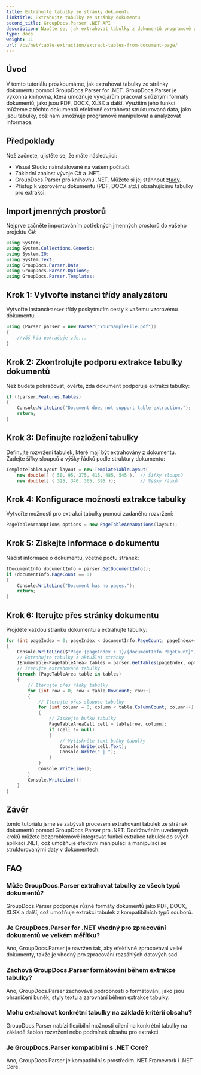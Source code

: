 ```yaml
---
title: Extrahujte tabulky ze stránky dokumentu
linktitle: Extrahujte tabulky ze stránky dokumentu
second_title: GroupDocs.Parser .NET API
description: Naučte se, jak extrahovat tabulky z dokumentů programově pomocí GroupDocs.Parser for .NET. Tento obsáhlý návod poskytuje návod krok za krokem.
type: docs
weight: 11
url: /cs/net/table-extraction/extract-tables-from-document-page/
---
```

## Úvod
V tomto tutoriálu prozkoumáme, jak extrahovat tabulky ze stránky dokumentu pomocí GroupDocs.Parser for .NET. GroupDocs.Parser je výkonná knihovna, která umožňuje vývojářům pracovat s různými formáty dokumentů, jako jsou PDF, DOCX, XLSX a další. Využitím jeho funkcí můžeme z těchto dokumentů efektivně extrahovat strukturovaná data, jako jsou tabulky, což nám umožňuje programově manipulovat a analyzovat informace.
## Předpoklady
Než začnete, ujistěte se, že máte následující:
- Visual Studio nainstalované na vašem počítači.
- Základní znalost vývoje C# a .NET.
-  GroupDocs.Parser pro knihovnu .NET. Můžete si jej stáhnout z[tady](https://releases.groupdocs.com/parser/net/).
- Přístup k vzorovému dokumentu (PDF, DOCX atd.) obsahujícímu tabulky pro extrakci.

## Import jmenných prostorů
Nejprve začněte importováním potřebných jmenných prostorů do vašeho projektu C#:
```csharp
using System;
using System.Collections.Generic;
using System.IO;
using System.Text;
using GroupDocs.Parser.Data;
using GroupDocs.Parser.Options;
using GroupDocs.Parser.Templates;
```
## Krok 1: Vytvořte instanci třídy analyzátoru
 Vytvořte instanci`Parser` třídy poskytnutím cesty k vašemu vzorovému dokumentu:
```csharp
using (Parser parser = new Parser("YourSampleFile.pdf"))
{
    //Váš kód pokračuje zde...
}
```
## Krok 2: Zkontrolujte podporu extrakce tabulky dokumentů
Než budete pokračovat, ověřte, zda dokument podporuje extrakci tabulky:
```csharp
if (!parser.Features.Tables)
{
    Console.WriteLine("Document does not support table extraction.");
    return;
}
```
## Krok 3: Definujte rozložení tabulky
Definujte rozvržení tabulek, které mají být extrahovány z dokumentu. Zadejte šířky sloupců a výšky řádků podle struktury dokumentu:
```csharp
TemplateTableLayout layout = new TemplateTableLayout(
    new double[] { 50, 95, 275, 415, 485, 545 },  // Šířky sloupců
    new double[] { 325, 340, 365, 395 });         // Výšky řádků
```
## Krok 4: Konfigurace možností extrakce tabulky
Vytvořte možnosti pro extrakci tabulky pomocí zadaného rozvržení:
```csharp
PageTableAreaOptions options = new PageTableAreaOptions(layout);
```
## Krok 5: Získejte informace o dokumentu
Načíst informace o dokumentu, včetně počtu stránek:
```csharp
IDocumentInfo documentInfo = parser.GetDocumentInfo();
if (documentInfo.PageCount == 0)
{
    Console.WriteLine("Document has no pages.");
    return;
}
```
## Krok 6: Iterujte přes stránky dokumentu
Projděte každou stránku dokumentu a extrahujte tabulky:
```csharp
for (int pageIndex = 0; pageIndex < documentInfo.PageCount; pageIndex++)
{
    Console.WriteLine($"Page {pageIndex + 1}/{documentInfo.PageCount}");
    // Extrahujte tabulky z aktuální stránky
    IEnumerable<PageTableArea> tables = parser.GetTables(pageIndex, options);
    // Iterujte extrahované tabulky
    foreach (PageTableArea table in tables)
    {
        // Iterujte přes řádky tabulky
        for (int row = 0; row < table.RowCount; row++)
        {
            // Iterujte přes sloupce tabulky
            for (int column = 0; column < table.ColumnCount; column++)
            {
                // Získejte buňku tabulky
                PageTableAreaCell cell = table[row, column];
                if (cell != null)
                {
                    // Vytiskněte text buňky tabulky
                    Console.Write(cell.Text);
                    Console.Write(" | ");
                }
            }
            Console.WriteLine();
        }
        Console.WriteLine();
    }
}
```

## Závěr
tomto tutoriálu jsme se zabývali procesem extrahování tabulek ze stránek dokumentů pomocí GroupDocs.Parser pro .NET. Dodržováním uvedených kroků můžete bezproblémově integrovat funkci extrakce tabulek do svých aplikací .NET, což umožňuje efektivní manipulaci a manipulaci se strukturovanými daty v dokumentech.

## FAQ
### Může GroupDocs.Parser extrahovat tabulky ze všech typů dokumentů?
GroupDocs.Parser podporuje různé formáty dokumentů jako PDF, DOCX, XLSX a další, což umožňuje extrakci tabulek z kompatibilních typů souborů.
### Je GroupDocs.Parser for .NET vhodný pro zpracování dokumentů ve velkém měřítku?
Ano, GroupDocs.Parser je navržen tak, aby efektivně zpracovával velké dokumenty, takže je vhodný pro zpracování rozsáhlých datových sad.
### Zachová GroupDocs.Parser formátování během extrakce tabulky?
Ano, GroupDocs.Parser zachovává podrobnosti o formátování, jako jsou ohraničení buněk, styly textu a zarovnání během extrakce tabulky.
### Mohu extrahovat konkrétní tabulky na základě kritérií obsahu?
GroupDocs.Parser nabízí flexibilní možnosti cílení na konkrétní tabulky na základě šablon rozvržení nebo podmínek obsahu pro extrakci.
### Je GroupDocs.Parser kompatibilní s .NET Core?
Ano, GroupDocs.Parser je kompatibilní s prostředím .NET Framework i .NET Core.